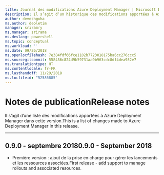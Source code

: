 ```yaml
---
title: Journal des modifications Azure Deployment Manager | Microsoft Docs
description: Il s’agit d’un historique des modifications apportées à Azure Deployment Manager dans la dernière version.
author: deveshguha
ms.author: deoletim
manager: sriramry
ms.manager: srirama
ms.devlang: powershell
ms.topic: conceptual
ms.workload: ''
ms.date: 09/26/2018
ms.openlocfilehash: 7e384fdf66fce1102b7723018175ba6cc276ccc5
ms.sourcegitcommit: 558436c824d9b59731aa9b963cdc8df4dea932e7
ms.translationtype: HT
ms.contentlocale: fr-FR
ms.lasthandoff: 11/29/2018
ms.locfileid: "52586885"
---
```

# <a name="release-notes"></a><span data-ttu-id="a1ed1-103">Notes de publication</span><span class="sxs-lookup"><span data-stu-id="a1ed1-103">Release notes</span></span>

<span data-ttu-id="a1ed1-104">Il s’agit d’une liste des modifications apportées à Azure Deployment Manager dans cette version.</span><span class="sxs-lookup"><span data-stu-id="a1ed1-104">This is a list of changes made to Azure Deployment Manager in this release.</span></span>

---
## <a name="090---september-2018"></a><span data-ttu-id="a1ed1-105">0.9.0 - septembre 2018</span><span class="sxs-lookup"><span data-stu-id="a1ed1-105">0.9.0 - September 2018</span></span>
* <span data-ttu-id="a1ed1-106">Première version : ajout de la prise en charge pour gérer les lancements et les ressources associées.</span><span class="sxs-lookup"><span data-stu-id="a1ed1-106">First release - add support to manage rollouts and associated resources.</span></span>